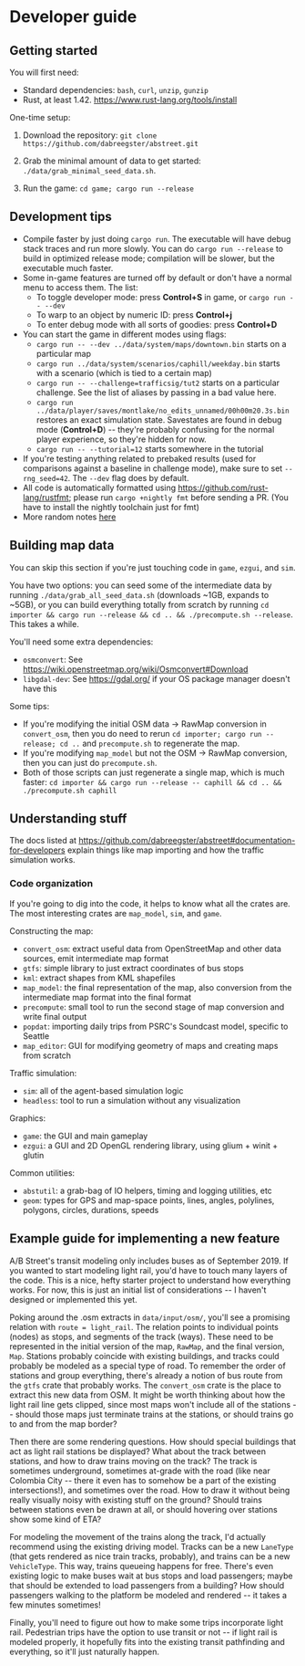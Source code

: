 # Developer guide

## Getting started

You will first need:

- Standard dependencies: `bash`, `curl`, `unzip`, `gunzip`
- Rust, at least 1.42. https://www.rust-lang.org/tools/install

One-time setup:

1.  Download the repository:
    `git clone https://github.com/dabreegster/abstreet.git`

2.  Grab the minimal amount of data to get started:
    `./data/grab_minimal_seed_data.sh`.

3.  Run the game: `cd game; cargo run --release`

## Development tips

- Compile faster by just doing `cargo run`. The executable will have debug stack
  traces and run more slowly. You can do `cargo run --release` to build in
  optimized release mode; compilation will be slower, but the executable much
  faster.
- Some in-game features are turned off by default or don't have a normal menu to
  access them. The list:
  - To toggle developer mode: press **Control+S** in game, or
    `cargo run -- --dev`
  - To warp to an object by numeric ID: press **Control+j**
  - To enter debug mode with all sorts of goodies: press **Control+D**
- You can start the game in different modes using flags:
  - `cargo run -- --dev ../data/system/maps/downtown.bin` starts on a particular
    map
  - `cargo run ../data/system/scenarios/caphill/weekday.bin` starts with a
    scenario (which is tied to a certain map)
  - `cargo run -- --challenge=trafficsig/tut2` starts on a particular challenge.
    See the list of aliases by passing in a bad value here.
  - `cargo run ../data/player/saves/montlake/no_edits_unnamed/00h00m20.3s.bin`
    restores an exact simulation state. Savestates are found in debug mode
    (**Control+D**) -- they're probably confusing for the normal player
    experience, so they're hidden for now.
  - `cargo run -- --tutorial=12` starts somewhere in the tutorial
- If you're testing anything related to prebaked results (used for comparisons
  against a baseline in challenge mode), make sure to set `--rng_seed=42`. The
  `--dev` flag does by default.
- All code is automatically formatted using
  https://github.com/rust-lang/rustfmt; please run `cargo +nightly fmt` before
  sending a PR. (You have to install the nightly toolchain just for fmt)
- More random notes [here](/docs/misc_dev_tricks.md)

## Building map data

You can skip this section if you're just touching code in `game`, `ezgui`, and
`sim`.

You have two options: you can seed some of the intermediate data by running
`./data/grab_all_seed_data.sh` (downloads ~1GB, expands to ~5GB), or you can
build everything totally from scratch by running
`cd importer && cargo run --release && cd .. && ./precompute.sh --release`. This
takes a while.

You'll need some extra dependencies:

- `osmconvert`: See https://wiki.openstreetmap.org/wiki/Osmconvert#Download
- `libgdal-dev`: See https://gdal.org/ if your OS package manager doesn't have
  this

Some tips:

- If you're modifying the initial OSM data -> RawMap conversion in
  `convert_osm`, then you do need to rerun
  `cd importer; cargo run --release; cd ..` and `precompute.sh` to regenerate
  the map.
- If you're modifying `map_model` but not the OSM -> RawMap conversion, then you
  can just do `precompute.sh`.
- Both of those scripts can just regenerate a single map, which is much faster:
  `cd importer && cargo run --release -- caphill && cd .. && ./precompute.sh caphill`

## Understanding stuff

The docs listed at
https://github.com/dabreegster/abstreet#documentation-for-developers explain
things like map importing and how the traffic simulation works.

### Code organization

If you're going to dig into the code, it helps to know what all the crates are.
The most interesting crates are `map_model`, `sim`, and `game`.

Constructing the map:

- `convert_osm`: extract useful data from OpenStreetMap and other data sources,
  emit intermediate map format
- `gtfs`: simple library to just extract coordinates of bus stops
- `kml`: extract shapes from KML shapefiles
- `map_model`: the final representation of the map, also conversion from the
  intermediate map format into the final format
- `precompute`: small tool to run the second stage of map conversion and write
  final output
- `popdat`: importing daily trips from PSRC's Soundcast model, specific to
  Seattle
- `map_editor`: GUI for modifying geometry of maps and creating maps from
  scratch

Traffic simulation:

- `sim`: all of the agent-based simulation logic
- `headless`: tool to run a simulation without any visualization

Graphics:

- `game`: the GUI and main gameplay
- `ezgui`: a GUI and 2D OpenGL rendering library, using glium + winit + glutin

Common utilities:

- `abstutil`: a grab-bag of IO helpers, timing and logging utilities, etc
- `geom`: types for GPS and map-space points, lines, angles, polylines,
  polygons, circles, durations, speeds

## Example guide for implementing a new feature

A/B Street's transit modeling only includes buses as of September 2019. If you
wanted to start modeling light rail, you'd have to touch many layers of the
code. This is a nice, hefty starter project to understand how everything works.
For now, this is just an initial list of considerations -- I haven't designed or
implemented this yet.

Poking around the .osm extracts in `data/input/osm/`, you'll see a promising
relation with `route = light_rail`. The relation points to individual points
(nodes) as stops, and segments of the track (ways). These need to be represented
in the initial version of the map, `RawMap`, and the final version, `Map`.
Stations probably coincide with existing buildings, and tracks could probably be
modeled as a special type of road. To remember the order of stations and group
everything, there's already a notion of bus route from the `gtfs` crate that
probably works. The `convert_osm` crate is the place to extract this new data
from OSM. It might be worth thinking about how the light rail line gets clipped,
since most maps won't include all of the stations -- should those maps just
terminate trains at the stations, or should trains go to and from the map
border?

Then there are some rendering questions. How should special buildings that act
as light rail stations be displayed? What about the track between stations, and
how to draw trains moving on the track? The track is sometimes underground,
sometimes at-grade with the road (like near Colombia City -- there it even has
to somehow be a part of the existing intersections!), and sometimes over the
road. How to draw it without being really visually noisy with existing stuff on
the ground? Should trains between stations even be drawn at all, or should
hovering over stations show some kind of ETA?

For modeling the movement of the trains along the track, I'd actually recommend
using the existing driving model. Tracks can be a new `LaneType` (that gets
rendered as nice train tracks, probably), and trains can be a new `VehicleType`.
This way, trains queueing happens for free. There's even existing logic to make
buses wait at bus stops and load passengers; maybe that should be extended to
load passengers from a building? How should passengers walking to the platform
be modeled and rendered -- it takes a few minutes sometimes!

Finally, you'll need to figure out how to make some trips incorporate light
rail. Pedestrian trips have the option to use transit or not -- if light rail is
modeled properly, it hopefully fits into the existing transit pathfinding and
everything, so it'll just naturally happen.
